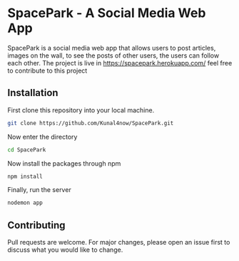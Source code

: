 # SpacePark - A Social Media Web App

SpacePark is a social media web app that allows users to post articles, images on the wall, to see the posts of other users, the users can follow each other. The project is live in https://spacepark.herokuapp.com/ feel free to contribute to this project

## Installation

First clone this repository into your local machine.

```bash
git clone https://github.com/Kunal4now/SpacePark.git
```
Now enter the directory
```bash
cd SpacePark
```
Now install the packages through npm
```bash
npm install
```
Finally, run the server
```bash
nodemon app
```

## Contributing
Pull requests are welcome. For major changes, please open an issue first to discuss what you would like to change.